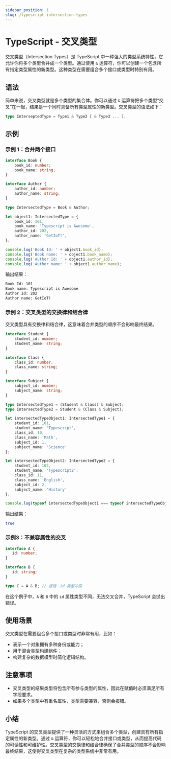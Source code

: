 ```yaml
---
sidebar_position: 1
slug: /typescript-intersection-types
---
```


# TypeScript - 交叉类型

交叉类型（Intersection Types）是 TypeScript 中一种强大的类型系统特性，它允许你将多个类型合并成一个类型。通过使用 `&` 运算符，你可以创建一个包含所有指定类型属性的新类型。这种类型在需要组合多个接口或类型时特别有用。



## 语法

简单来说，交叉类型就是多个类型的集合体。你可以通过 `&` 运算符把多个类型“交叉”在一起，结果是一个同时具备所有类型属性的新类型。交叉类型的语法如下：

```typescript
type InterseptedType = Type1 & Type2 [ & Type3 ... ];
```



## 示例

### 示例 1：合并两个接口

```typescript showLineNumbers
interface Book {
    book_id: number;
    book_name: string;
}

interface Author {
    author_id: number;
    author_name: string;
}

type IntersectedType = Book & Author;

let object1: IntersectedType = {
    book_id: 101,
    book_name: 'Typescript is Awesome',
    author_id: 202,
    author_name: 'GetIoT!',
};

console.log('Book Id: ' + object1.book_id);
console.log('Book name: ' + object1.book_name);
console.log('Author Id: ' + object1.author_id);
console.log('Author name: ' + object1.author_name);
```

输出结果：

```bash
Book Id: 101
Book name: Typescript is Awesome
Author Id: 202
Author name: GetIoT!
```



### 示例 2：交叉类型的交换律和结合律

交叉类型具有交换律和结合律，这意味着合并类型的顺序不会影响最终结果。

```typescript showLineNumbers
interface Student {
    student_id: number;
    student_name: string;
}

interface Class {
    class_id: number;
    class_name: string;
}

interface Subject {
    subject_id: number;
    subject_name: string;
}

type IntersectedType1 = (Student & Class) & Subject;
type IntersectedType2 = Student & (Class & Subject);

let intersectedTypeObject1: IntersectedType1 = {
    student_id: 101,
    student_name: 'Typescript',
    class_id: 10,
    class_name: 'Math',
    subject_id: 1,
    subject_name: 'Science'
};

let intersectedTypeObject2: IntersectedType2 = {
    student_id: 102,
    student_name: 'Typescript2',
    class_id: 11,
    class_name: 'English',
    subject_id: 2,
    subject_name: 'History'
};

console.log(typeof intersectedTypeObject1 === typeof intersectedTypeObject2);
```

输出结果：

```bash
true
```



### 示例3：不兼容属性的交叉

```typescript showLineNumbers
interface A {
   id: number;
}

interface B {
   id: string;
}

type C = A & B; // 报错：id 类型冲突
```

在这个例子中，`A` 和 `B` 中的 `id` 属性类型不同，无法交叉合并，TypeScript 会抛出错误。



## 使用场景

交叉类型在需要组合多个接口或类型时非常有用，比如：

- 表示一个对象拥有多种身份或能力；
- 用于混合类型构建组件；
- 构建复杂的数据模型时简化逻辑结构。



## 注意事项

- 交叉类型的结果类型将包含所有参与类型的属性，因此在赋值时必须满足所有字段要求。
- 如果多个类型中有重名属性，类型需要兼容，否则会报错。



## 小结

TypeScript 的交叉类型提供了一种灵活的方式来组合多个类型，创建具有所有指定属性的新类型。通过 `&` 运算符，你可以轻松地合并接口或类型，从而提高代码的可读性和可维护性。交叉类型的交换律和结合律确保了合并类型的顺序不会影响最终结果，这使得交叉类型在复杂的类型系统中非常有用。
